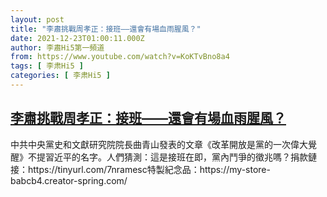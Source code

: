 ```yaml
---
layout: post
title: "李肅挑戰周孝正：接班——還會有場血雨腥風？"
date: 2021-12-23T01:00:11.000Z
author: 李肅Hi5第一頻道
from: https://www.youtube.com/watch?v=KoKTvBno8a4
tags: [ 李肃Hi5 ]
categories: [ 李肃Hi5 ]
---
```

<!--1640221211000-->
[李肅挑戰周孝正：接班——還會有場血雨腥風？](https://www.youtube.com/watch?v=KoKTvBno8a4)
------

<div>
中共中央黨史和文獻研究院院長曲青山發表的文章《改革開放是黨的一次偉大覺醒》不提習近平的名字。人們猜測：這是接班在即，黨內鬥爭的徵兆嗎？捐款鏈接：https://tinyurl.com/7nramesc特製紀念品：https://my-store-babcb4.creator-spring.com/
</div>
